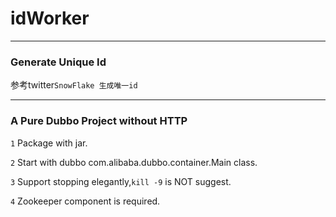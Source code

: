 # idWorker
***
### Generate Unique Id

  参考twitter`SnowFlake 生成唯一id`

******
### A Pure Dubbo Project without HTTP 

`1` Package with jar.

`2` Start with dubbo com.alibaba.dubbo.container.Main class.

`3` Support stopping elegantly,`kill -9` is NOT suggest.

`4` Zookeeper component is required. 
